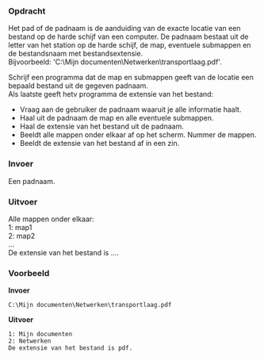 ### Opdracht

Het pad of de padnaam is de aanduiding van de exacte locatie van een bestand op de harde schijf van een computer. De padnaam bestaat uit de letter van het station op de harde schijf, de map, eventuele submappen en de bestandsnaam met bestandsextensie.   
Bijvoorbeeld: 'C:\Mijn documenten\Netwerken\transportlaag.pdf'.

Schrijf een programma dat de map en submappen geeft van de locatie een bepaald bestand uit de gegeven padnaam.  
Als laatste geeft hetv programma de extensie van het bestand:
- Vraag aan de gebruiker de padnaam waaruit je alle informatie haalt.
- Haal uit de padnaam de map en alle eventuele submappen.
- Haal de extensie van het bestand uit de padnaam.
- Beeldt alle mappen onder elkaar af op het scherm. Nummer de mappen.
- Beeldt de extensie van het bestand af in een zin.

### Invoer

Een padnaam.

### Uitvoer

Alle mappen onder elkaar:  
1: map1  
2: map2  
...  
De extensie van het bestand is ....

### Voorbeeld

**Invoer**

    C:\Mijn documenten\Netwerken\transportlaag.pdf

**Uitvoer**

    1: Mijn documenten
    2: Netwerken
    De extensie van het bestand is pdf.
